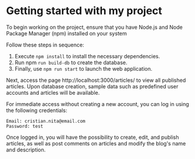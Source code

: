# Getting started with my project

To begin working on the project, ensure that you have Node.js and Node Package Manager (npm)
installed on your system

Follow these steps in sequence:

1. Execute `npm install` to install the necessary dependencies.
2. Run npm `run build-db` to create the database.
3. Finally, use `npm run start` to launch the web application.

Next, access the page http://localhost:3000/articles/ to view all published articles. Upon database
creation, sample data such as predefined user accounts and articles will be available.

For immediate access without creating a new account, you can log in using the following credentials:

    Email: cristian.nita@email.com
    Password: test

Once logged in, you will have the possibility to create, edit, and publish articles, as well as
post comments on articles and modify the blog's name and description.